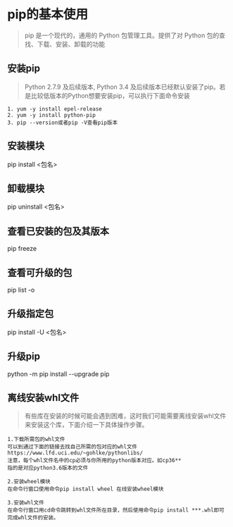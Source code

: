 # pip的基本使用
> pip 是一个现代的，通用的 Python 包管理工具。提供了对 Python 包的查找、下载、安装、卸载的功能
## 安装pip
> Python 2.7.9 及后续版本, Python 3.4 及后续版本已经默认安装了pip。若是比较低版本的Python想要安装pip，可以执行下面命令安装
```
1. yum -y install epel-release
2. yum -y install python-pip
3. pip --version或者pip -V查看pip版本
```

## 安装模块
pip install <包名>

## 卸载模块
pip uninstall <包名>

## 查看已安装的包及其版本
pip freeze

## 查看可升级的包
pip list -o

## 升级指定包
pip install -U <包名>

## 升级pip
python -m pip install --upgrade pip

## 离线安装whl文件
> 有些库在安装的时候可能会遇到困难，这时我们可能需要离线安装whl文件来安装这个库，下面介绍一下具体操作步骤。 
```
1.下载所需包的whl文件
可以到通过下面的链接去找自己所需的包对应的whl文件
https://www.lfd.uci.edu/~gohlke/pythonlibs/
注意，每个whl文件名中的cp必须与你所用的python版本对应。如cp36**
指的是对应python3.6版本的文件

2.安装wheel模块
在命令行窗口使用命令pip install wheel 在线安装wheel模块

3.安装whl文件
在命令行窗口用cd命令跳转到whl文件所在目录，然后使用命令pip install ***.whl即可完成whl文件的安装。
```
